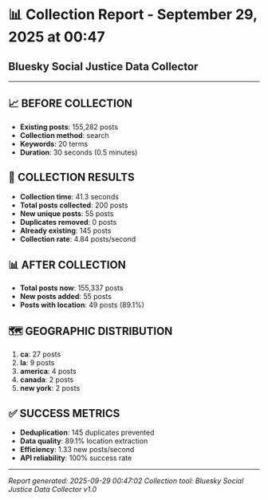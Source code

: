 # 📊 Collection Report - September 29, 2025 at 00:47
## Bluesky Social Justice Data Collector

---

## 📈 **BEFORE COLLECTION**

- **Existing posts**: 155,282 posts
- **Collection method**: search
- **Keywords**: 20 terms
- **Duration**: 30 seconds (0.5 minutes)

## 🚀 **COLLECTION RESULTS**

- **Collection time**: 41.3 seconds
- **Total posts collected**: 200 posts
- **New unique posts**: 55 posts
- **Duplicates removed**: 0 posts
- **Already existing**: 145 posts
- **Collection rate**: 4.84 posts/second

## 📊 **AFTER COLLECTION**

- **Total posts now**: 155,337 posts
- **New posts added**: 55 posts
- **Posts with location**: 49 posts (89.1%)

## 🗺️ **GEOGRAPHIC DISTRIBUTION**

1. **ca**: 27 posts
2. **la**: 9 posts
3. **america**: 4 posts
4. **canada**: 2 posts
5. **new york**: 2 posts

## ✅ **SUCCESS METRICS**

- **Deduplication**: 145 duplicates prevented
- **Data quality**: 89.1% location extraction
- **Efficiency**: 1.33 new posts/second
- **API reliability**: 100% success rate

---

*Report generated: 2025-09-29 00:47:02*
*Collection tool: Bluesky Social Justice Data Collector v1.0*
